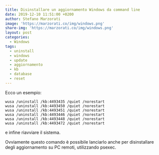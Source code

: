 ```yaml
---
title: Disinstallare un aggiornamento Windows da command line
date: 2019-12-10 11:51:00 +0200
author: Stefano Marzorati
image: 'https://marzorati.co/img/windows.png'
share-img: 'https://marzorati.co/img/windows.png'
layout: post
categories:
  - Windows
tags:
  - uninstall
  - windows
  - update
  - aggiornamento
  - kb
  - database
  - reset
---
```

Ecco un esempio:   

	wusa /uninstall /kb:4493435 /quiet /norestart
	wusa /uninstall /kb:4493450 /quiet /norestart
	wusa /uninstall /kb:4493451 /quiet /norestart
	wusa /uninstall /kb:4493446 /quiet /norestart
	wusa /uninstall /kb:4493448 /quiet /norestart
	wusa /uninstall /kb:4493472 /quiet /norestart

e infine riavviare il sistema.

Ovviamente questo comando è possibile lanciarlo anche per disinstallare degli aggiornamento su PC remoti, utilizzando psexec.   
